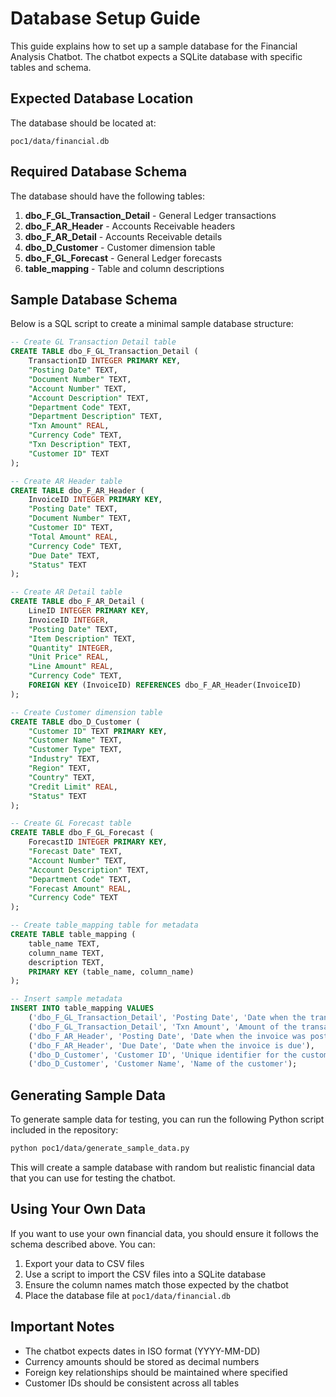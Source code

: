# Database Setup Guide

This guide explains how to set up a sample database for the Financial Analysis Chatbot. The chatbot expects a SQLite database with specific tables and schema.

## Expected Database Location

The database should be located at:
```
poc1/data/financial.db
```

## Required Database Schema

The database should have the following tables:

1. **dbo_F_GL_Transaction_Detail** - General Ledger transactions
2. **dbo_F_AR_Header** - Accounts Receivable headers
3. **dbo_F_AR_Detail** - Accounts Receivable details
4. **dbo_D_Customer** - Customer dimension table
5. **dbo_F_GL_Forecast** - General Ledger forecasts
6. **table_mapping** - Table and column descriptions

## Sample Database Schema

Below is a SQL script to create a minimal sample database structure:

```sql
-- Create GL Transaction Detail table
CREATE TABLE dbo_F_GL_Transaction_Detail (
    TransactionID INTEGER PRIMARY KEY,
    "Posting Date" TEXT,
    "Document Number" TEXT,
    "Account Number" TEXT,
    "Account Description" TEXT,
    "Department Code" TEXT,
    "Department Description" TEXT,
    "Txn Amount" REAL,
    "Currency Code" TEXT,
    "Txn Description" TEXT,
    "Customer ID" TEXT
);

-- Create AR Header table
CREATE TABLE dbo_F_AR_Header (
    InvoiceID INTEGER PRIMARY KEY,
    "Posting Date" TEXT,
    "Document Number" TEXT, 
    "Customer ID" TEXT,
    "Total Amount" REAL,
    "Currency Code" TEXT,
    "Due Date" TEXT,
    "Status" TEXT
);

-- Create AR Detail table
CREATE TABLE dbo_F_AR_Detail (
    LineID INTEGER PRIMARY KEY,
    InvoiceID INTEGER,
    "Posting Date" TEXT,
    "Item Description" TEXT,
    "Quantity" INTEGER,
    "Unit Price" REAL,
    "Line Amount" REAL,
    "Currency Code" TEXT,
    FOREIGN KEY (InvoiceID) REFERENCES dbo_F_AR_Header(InvoiceID)
);

-- Create Customer dimension table
CREATE TABLE dbo_D_Customer (
    "Customer ID" TEXT PRIMARY KEY,
    "Customer Name" TEXT,
    "Customer Type" TEXT,
    "Industry" TEXT,
    "Region" TEXT,
    "Country" TEXT,
    "Credit Limit" REAL,
    "Status" TEXT
);

-- Create GL Forecast table
CREATE TABLE dbo_F_GL_Forecast (
    ForecastID INTEGER PRIMARY KEY,
    "Forecast Date" TEXT,
    "Account Number" TEXT,
    "Account Description" TEXT,
    "Department Code" TEXT,
    "Forecast Amount" REAL,
    "Currency Code" TEXT
);

-- Create table_mapping table for metadata
CREATE TABLE table_mapping (
    table_name TEXT,
    column_name TEXT,
    description TEXT,
    PRIMARY KEY (table_name, column_name)
);

-- Insert sample metadata
INSERT INTO table_mapping VALUES
    ('dbo_F_GL_Transaction_Detail', 'Posting Date', 'Date when the transaction was posted'),
    ('dbo_F_GL_Transaction_Detail', 'Txn Amount', 'Amount of the transaction'),
    ('dbo_F_AR_Header', 'Posting Date', 'Date when the invoice was posted'),
    ('dbo_F_AR_Header', 'Due Date', 'Date when the invoice is due'),
    ('dbo_D_Customer', 'Customer ID', 'Unique identifier for the customer'),
    ('dbo_D_Customer', 'Customer Name', 'Name of the customer');
```

## Generating Sample Data

To generate sample data for testing, you can run the following Python script included in the repository:

```bash
python poc1/data/generate_sample_data.py
```

This will create a sample database with random but realistic financial data that you can use for testing the chatbot.

## Using Your Own Data

If you want to use your own financial data, you should ensure it follows the schema described above. You can:

1. Export your data to CSV files
2. Use a script to import the CSV files into a SQLite database
3. Ensure the column names match those expected by the chatbot
4. Place the database file at `poc1/data/financial.db`

## Important Notes

- The chatbot expects dates in ISO format (YYYY-MM-DD)
- Currency amounts should be stored as decimal numbers
- Foreign key relationships should be maintained where specified
- Customer IDs should be consistent across all tables 